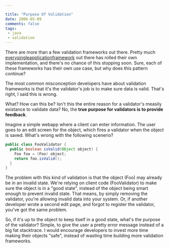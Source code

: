 ```yaml
---

title: "Purpose Of Validation"
date: 2006-05-09
comments: false
tags:
 - java
 - validation
---
```


There are more than a few validation frameworks out there. Pretty much [every](http://jakarta.apache.org/commons/validator/)[single](http://www.onjava.com/pub/a/onjava/2002/12/11/jakartastruts.html)[application](http://www.springframework.org/docs/reference/validation.html)[framework](http://www.hibernate.org/hib_docs/annotations/reference/en/html/validator.html) out there has rolled their own implementation, and there's no chance of this stopping soon. Sure, each of these frameworks has their own use case, but why does this pattern continue?


The most common misconception developers have about validation frameworks is that it's the validator's job is to make sure data is valid. That's right, I said this is wrong.


What? How can this be? Isn't this the entire reason for a validator's measily existance to validate data? No, the **true purpose for validators is to provide feedback**.


Imagine a simple webapp where a client can enter information. The user goes to an edit screen for the object, which fires a validator when the object is saved. What's wrong with the following scenerio?


```java
public class FooValidator {
  public boolean isValid(Object object) {
    Foo foo = (Foo) object;
    return foo.isValid();
  }
}
```

The problem with this kind of validation is that the object (Foo) may already be in an invalid state. We're relying on client code (FooValidator) to make sure the object is in a "good state", instead of the object being smart enough to prevent invalid state. That means, by simply removing the validator, you're allowing invalid data into your system. Or, if another developer wrote a second edit page, and forgot to register the validator, you've got the same problem.


So, if it's up to the object to keep itself in a good state, what's the purpose of the validator? Simple, to give the user a pretty error message instead of a big fat stacktrace. I would encourage developers to invest more time making their objects "safe", instead of wasting time building more validation frameworks.
